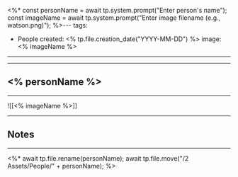 <%* 
const personName = await tp.system.prompt("Enter person's name");
const imageName = await tp.system.prompt("Enter image filename (e.g., watson.png)");
%>---
tags:
  - People
created: <% tp.file.creation_date("YYYY-MM-DD") %>
image: <% imageName %>
---

---

## <% personName %>

---

![[<% imageName %>]]

---

## Notes

---

<%* 
await tp.file.rename(personName);
await tp.file.move("/2 Assets/People/" + personName);
%>